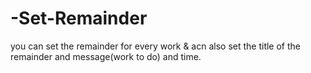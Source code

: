 # -Set-Remainder
you can set the remainder for every work & acn also set the title of the remainder and message(work to do) and time.
